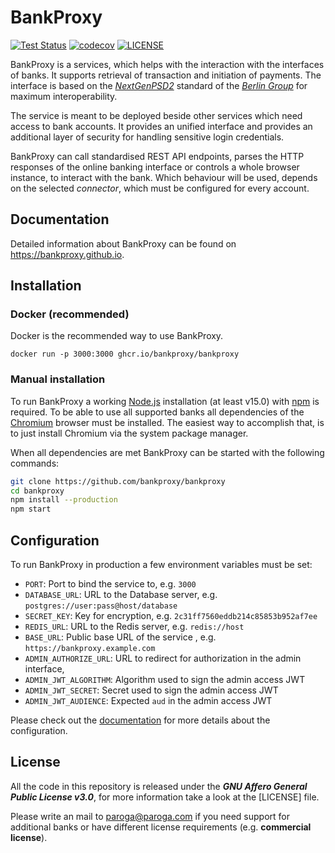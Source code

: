 # BankProxy

[![Test Status](https://github.com/bankproxy/bankproxy/actions/workflows/test.yml/badge.svg)](https://github.com/bankproxy/bankproxy/actions/workflows/test.yml)
[![codecov](https://codecov.io/gh/bankproxy/bankproxy/branch/main/graph/badge.svg)](https://codecov.io/gh/bankproxy/bankproxy)
[![LICENSE](https://img.shields.io/github/license/bankproxy/bankproxy.svg)](LICENSE)

BankProxy is a services, which helps with the interaction with the interfaces of banks. It supports retrieval of transaction and initiation of payments. The interface is based on the [_NextGenPSD2_](https://www.berlin-group.org/psd2-access-to-bank-accounts) standard of the [_Berlin Group_](https://www.berlin-group.org/) for maximum interoperability.

The service is meant to be deployed beside other services which need access to bank accounts. It provides an unified interface and provides an additional layer of security for handling sensitive login credentials.

BankProxy can call standardised REST API endpoints, parses the HTTP responses of the online banking interface or controls a whole browser instance, to interact with the bank. Which behaviour will be used, depends on the selected _connector_, which must be configured for every account.

## Documentation

Detailed information about BankProxy can be found on https://bankproxy.github.io.

## Installation

### Docker (recommended)

Docker is the recommended way to use BankProxy.

```
docker run -p 3000:3000 ghcr.io/bankproxy/bankproxy
```

### Manual installation

To run BankProxy a working [Node.js](https://nodejs.org/) installation (at least v15.0) with [npm](https://npmjs.com/) is required. To be able to use all supported banks all dependencies of the [Chromium](https://chromium.org/) browser must be installed. The easiest way to accomplish that, is to just install Chromium via the system package manager.

When all dependencies are met BankProxy can be started with the following commands:

```sh
git clone https://github.com/bankproxy/bankproxy
cd bankproxy
npm install --production
npm start
```

## Configuration

To run BankProxy in production a few environment variables must be set:

- `PORT`: Port to bind the service to, e.g. `3000`
- `DATABASE_URL`: URL to the Database server, e.g. `postgres://user:pass@host/database`
- `SECRET_KEY`: Key for encryption, e.g. `2c31ff7560eddb214c85853b952af7ee`
- `REDIS_URL`: URL to the Redis server, e.g. `redis://host`
- `BASE_URL`: Public base URL of the service , e.g. `https://bankproxy.example.com`
- `ADMIN_AUTHORIZE_URL`: URL to redirect for authorization in the admin interface,
- `ADMIN_JWT_ALGORITHM`: Algorithm used to sign the admin access JWT
- `ADMIN_JWT_SECRET`: Secret used to sign the admin access JWT
- `ADMIN_JWT_AUDIENCE`: Expected `aud` in the admin access JWT

Please check out the [documentation](https://bankproxy.github.io) for more details about the configuration.

## License

All the code in this repository is released under the **_GNU Affero General Public License v3.0_**, for more information take a look at the [LICENSE] file.

Please write an mail to paroga@paroga.com if you need support for additional banks or have different license requirements (e.g. **commercial license**).

